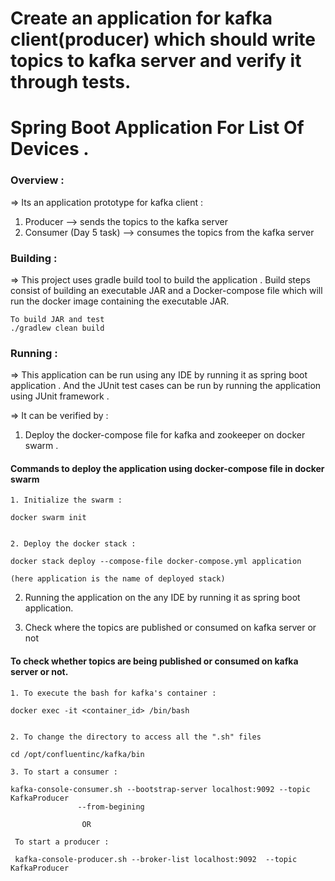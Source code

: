  # Create an application for kafka client(producer) which should write topics to kafka server and verify it through tests.
 
 # Spring Boot Application For List Of Devices .


### Overview : 

=> Its an application prototype for kafka client :

1. Producer  --> sends the topics to the kafka server
2. Consumer (Day 5 task) --> consumes the topics from the kafka server



### Building : 

=>  This project uses gradle build tool to build the application . Build steps consist of  building an executable JAR and a Docker-compose file which will run the docker image containing the executable JAR.

```
To build JAR and test
./gradlew clean build 

```

### Running : 

=> This application can be run using any IDE by running it as spring boot application . And the JUnit test cases can be run by running the application using JUnit framework .


=> It can be verified by : 

1. Deploy the docker-compose file for kafka and zookeeper on docker swarm .

#### Commands to deploy the application using docker-compose file in docker swarm

```
1. Initialize the swarm :

docker swarm init


2. Deploy the docker stack : 

docker stack deploy --compose-file docker-compose.yml application

(here application is the name of deployed stack)

```

2. Running the application on the any IDE by running it as spring boot application.

3. Check where the topics are published or consumed on kafka server or not

#### To check whether topics are being published or consumed on kafka server or not.

```
1. To execute the bash for kafka's container : 

docker exec -it <container_id> /bin/bash


2. To change the directory to access all the ".sh" files

cd /opt/confluentinc/kafka/bin

3. To start a consumer : 

kafka-console-consumer.sh --bootstrap-server localhost:9092 --topic KafkaProducer 
               --from-begining
      
                OR
                
 To start a producer : 
 
 kafka-console-producer.sh --broker-list localhost:9092  --topic KafkaProducer  

```


